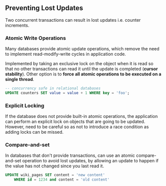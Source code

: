 ## Preventing Lost Updates

Two concurrent transactions can result in lost updates i.e. counter increments.

### Atomic Write Operations

Many databases provide atomic update operations, which remove the need to implement read-modify-write cycles in application code.

Implemented by taking an exclusive lock on the object when it is read so that no other transactions can read it until the update is completed (**cursor stability**). Other option is to **force all atomic operations to be executed on a single thread**.

```sql
-- concurrency safe in relational databases
UPDATE counters SET value = value + 1 WHERE key = 'foo';
```

### Explicit Locking

If the database does not provide built-in atomic operations, the application can perform an explicit lock on objects that are going to be updated. However, need to be careful so as not to introduce a race condition as adding locks can be missed.

### Compare-and-set

In databases that don't provide transactions, can use an atomic compare-and-set operation to avoid lost updates, by allowing an update to happen if the value has not changed since you last read it.

```sql
UPDATE wiki_pages SET content = 'new content'
    WHERE id = 1234 and content = 'old content'
```
